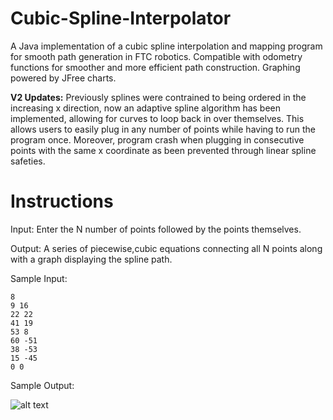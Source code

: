 # Cubic-Spline-Interpolator

A Java implementation of a cubic spline interpolation and mapping program for smooth path generation in FTC robotics. Compatible with odometry functions for smoother and more efficient path construction. Graphing powered by JFree charts.

**V2 Updates:** Previously splines were contrained to being ordered in the increasing x direction, now an adaptive spline algorithm has been implemented, allowing for curves to loop back in over themselves. This allows users to easily plug in any number of points while having to run the program once. 
Moreover, program crash when plugging in consecutive points with the same x coordinate as been prevented through linear spline safeties. 
# Instructions

Input: Enter the N number of points followed by the points themselves. 

Output: A series of piecewise,cubic equations connecting all N points along with a graph displaying the spline path.

Sample Input:

```
8
9 16
22 22
41 19
53 8
60 -51
38 -53
15 -45
0 0
```

Sample Output:

![alt text](https://github.com/MrinallU/FTC-Cubic-Spline-Interpolation/blob/main/example.png?raw=true)
